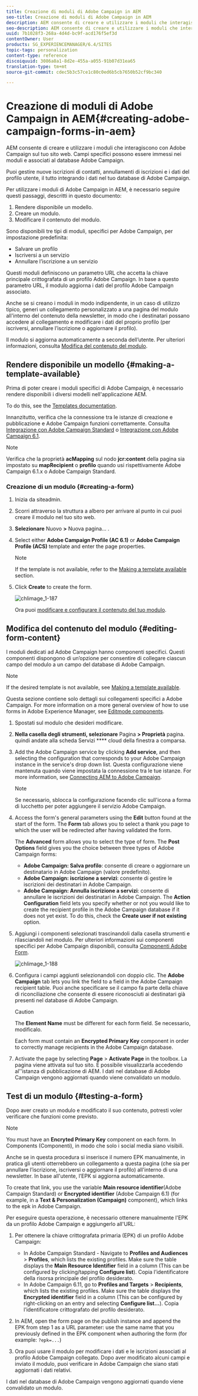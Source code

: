 ```yaml
---
title: Creazione di moduli di Adobe Campaign in AEM
seo-title: Creazione di moduli di Adobe Campaign in AEM
description: AEM consente di creare e utilizzare i moduli che interagiscono con Adobe Campaign sul tuo sito web. Campi specifici possono essere immessi nei moduli e associati al database Adobe Campaign.
seo-description: AEM consente di creare e utilizzare i moduli che interagiscono con Adobe Campaign sul tuo sito web. Campi specifici possono essere immessi nei moduli e associati al database Adobe Campaign.
uuid: 7b1028f3-268a-4d4d-bc9f-acd176f5ef3d
contentOwner: User
products: SG_EXPERIENCEMANAGER/6.4/SITES
topic-tags: personalization
content-type: reference
discoiquuid: 3086a8a1-8d2e-455a-a055-91b07d31ea65
translation-type: tm+mt
source-git-commit: cdec5b3c57ce1c80c0ed6b5cb7650b52cf9bc340

---
```



# Creazione di moduli di Adobe Campaign in AEM{#creating-adobe-campaign-forms-in-aem}

AEM consente di creare e utilizzare i moduli che interagiscono con Adobe Campaign sul tuo sito web. Campi specifici possono essere immessi nei moduli e associati al database Adobe Campaign.

Puoi gestire nuove iscrizioni di contatti, annullamenti di iscrizioni e i dati del profilo utente, il tutto integrando i dati nel tuo database di Adobe Campaign.

Per utilizzare i moduli di Adobe Campaign in AEM, è necessario seguire questi passaggi, descritti in questo documento:

1. Rendere disponibile un modello.
1. Creare un modulo.
1. Modificare il contenuto del modulo.

Sono disponibili tre tipi di moduli, specifici per Adobe Campaign, per impostazione predefinita:

* Salvare un profilo
* Iscriversi a un servizio
* Annullare l’iscrizione a un servizio

Questi moduli definiscono un parametro URL che accetta la chiave principale crittografata di un profilo Adobe Campaign. In base a questo parametro URL, il modulo aggiorna i dati del profilo Adobe Campaign associato.

Anche se si creano i moduli in modo indipendente, in un caso di utilizzo tipico, generi un collegamento personalizzato a una pagina del modulo all&#39;interno del contenuto della newsletter, in modo che i destinatari possano accedere al collegamento e modificare i dati del proprio profilo (per iscriversi, annullare l’iscrizione o aggiornare il profilo).

Il modulo si aggiorna automaticamente a seconda dell’utente. Per ulteriori informazioni, consulta [Modifica del contenuto del modulo](#editing-form-content).

## Rendere disponibile un modello {#making-a-template-available}

Prima di poter creare i moduli specifici di Adobe Campaign, è necessario rendere disponibili i diversi modelli nell&#39;applicazione AEM.

To do this, see the [Templates documentation](/help/sites-developing/page-templates-static.md#templateavailability).

Innanzitutto, verifica che la connessione tra le istanze di creazione e pubblicazione e Adobe Campaign funzioni correttamente. Consulta [Integrazione con Adobe Campaign Standard](/help/sites-administering/campaignstandard.md) o [Integrazione con Adobe Campaign 6.1](/help/sites-administering/campaignonpremise.md).

>[!NOTE]
>
>Verifica che la proprietà **acMapping** sul nodo **jcr:content** della pagina sia impostato su **mapRecipient** o **profilo** quando usi rispettivamente Adobe Campaign 6.1.x o Adobe Campaign Standard.


### Creazione di un modulo {#creating-a-form}

1. Inizia da siteadmin.
1. Scorri attraverso la struttura a albero per arrivare al punto in cui puoi creare il modulo nel tuo sito web.
1. **Selezionare** Nuovo **>** Nuova pagina... .
1. Select either **Adobe Campaign Profile (AC 6.1)** or **Adobe Campaign Profile (ACS)** template and enter the page properties.

   >[!NOTE]
   >
   >If the template is not available, refer to the [Making a template available](/help/sites-classic-ui-authoring/classic-personalization-ac.md#activatingatemplate) section.

1. Click **Create** to create the form.

   ![chlimage_1-187](assets/chlimage_1-187.png)

   Ora puoi [modificare e configurare il contenuto del tuo modulo](#editing-form-content).

## Modifica del contenuto del modulo {#editing-form-content}

I moduli dedicati ad Adobe Campaign hanno componenti specifici. Questi componenti dispongono di un’opzione per consentire di collegare ciascun campo del modulo a un campo del database di Adobe Campaign.

>[!NOTE]
>
>If the desired template is not available, see [Making a template available](/help/sites-classic-ui-authoring/classic-personalization-ac.md#activatingatemplate).

Questa sezione contiene solo dettagli sui collegamenti specifici a Adobe Campaign. For more information on a more general overview of how to use forms in Adobe Experience Manager, see [Editmode components](/help/sites-classic-ui-authoring/classic-page-author-edit-mode.md).

1. Spostati sul modulo che desideri modificare.
1. **Nella casella degli strumenti, selezionare** Pagina **> Proprietà** pagina. quindi andate alla scheda Servizi **** cloud della finestra a comparsa.
1. Add the Adobe Campaign service by clicking **Add service**, and then selecting the configuration that corresponds to your Adobe Campaign instance in the service&#39;s drop down list. Questa configurazione viene mantenuta quando viene impostata la connessione tra le tue istanze. For more information, see [Connecting AEM to Adobe Campaign](/help/sites-administering/campaignonpremise.md#connecting-aem-to-adobe-campaign).

   >[!NOTE]
   >
   >Se necessario, sblocca la configurazione facendo clic sull&#39;icona a forma di lucchetto per poter aggiungere il servizio Adobe Campaign.

1. Access the form&#39;s general parameters using the **Edit** button found at the start of the form. The **Form** tab allows you to select a thank you page to which the user will be redirected after having validated the form.

   The **Advanced** form allows you to select the type of form. The **Post Options** field gives you the choice between three types of Adobe Campaign forms:

   * **Adobe Campaign: Salva profilo**: consente di creare o aggiornare un destinatario in Adobe Campaign (valore predefinito).
   * **Adobe Campaign: iscrizione a servizi**: consente di gestire le iscrizioni dei destinatari in Adobe Campaign.
   * **Adobe Campaign: Annulla iscrizione a servizi**: consente di annullare le iscrizioni dei destinatari in Adobe Campaign.
   The **Action Configuration** field lets you specify whether or not you would like to create the recipient profile in the Adobe Campaign database if it does not yet exist. To do this, check the **Create user if not existing** option.

1. Aggiungi i componenti selezionati trascinandoli dalla casella strumenti e rilasciandoli nel modulo. Per ulteriori informazioni sui componenti specifici per Adobe Campaign disponibili, consulta [Componenti Adobe Form](/help/sites-classic-ui-authoring/classic-personalization-ac-components.md).

   ![chlimage_1-188](assets/chlimage_1-188.png)

1. Configura i campi aggiunti selezionandoli con doppio clic. The **Adobe Campaign** tab lets you link the field to a field in the Adobe Campaign recipient table. Puoi anche specificare se il campo fa parte della chiave di riconciliazione che consente di essere riconosciuti ai destinatari già presenti nel database di Adobe Campaign.

   >[!CAUTION]
   >
   >The **Element Name** must be different for each form field. Se necessario, modificalo.
   >
   >Each form must contain an **Encrypted Primary Key** component in order to correctly manage recipients in the Adobe Campaign database.

1. Activate the page by selecting **Page** > **Activate Page** in the toolbox. La pagina viene attivata sul tuo sito. È possibile visualizzarla accedendo al’&#39;istanza di pubblicazione di AEM. I dati nel database di Adobe Campaign vengono aggiornati quando viene convalidato un modulo.

## Test di un modulo {#testing-a-form}

Dopo aver creato un modulo e modificato il suo contenuto, potresti voler verificare che funzioni come previsto.

>[!NOTE]
>
>You must have an **Encryted Primary Key** component on each form. In Components (Componenti), in modo che solo i social media siano visibili.
>
>Anche se in questa procedura si inserisce il numero EPK manualmente, in pratica gli utenti otterrebbero un collegamento a questa pagina (che sia per annullare l’iscrizione, iscriversi o aggiornare il profilo) all&#39;interno di una newsletter. In base all&#39;utente, l’EPK si aggiorna automaticamente.
>
>To create that link, you use the variable **Main resource identifier**(Adobe Campaign Standard) or **Encrypted identifier** (Adobe Campaign 6.1) (for example, in a **Text &amp; Personalization (Campaign)** component), which links to the epk in Adobe Campaign.

Per eseguire questa operazione, è necessario ottenere manualmente l&#39;EPK da un profilo Adobe Campaign e aggiungerlo all&#39;URL:

1. Per ottenere la chiave crittografata primaria (EPK) di un profilo Adobe Campaign:

   * In Adobe Campaign Standard - Navigate to **Profiles and Audiences** > **Profiles**, which lists the existing profiles. Make sure the table displays the **Main Resource Identifier** field in a column (This can be configured by clicking/tapping **Configure list**). Copia l’identificatore della risorsa principale del profilo desiderato.
   * In Adobe Campaign 6.11, go to **Profiles and Targets** >  **Recipients**, which lists the existing profiles. Make sure the table displays the **Encrypted identifier** field in a column (This can be configured by right-clicking on an entry and selecting **Configure list...**). Copia l’identificatore crittografato del profilo desiderato.

1. In AEM, open the form page on the publish instance and append the EPK from step 1 as a URL parameter: use the same name that you previously defined in the EPK component when authoring the form (for example: `?epk=...`)
1. Ora puoi usare il modulo per modificare i dati e le iscrizioni associati al profilo Adobe Campaign collegato. Dopo aver modificato alcuni campi e inviato il modulo, puoi verificare in Adobe Campaign che siano stati aggiornati i dati relativi.

I dati nel database di Adobe Campaign vengono aggiornati quando viene convalidato un modulo.
